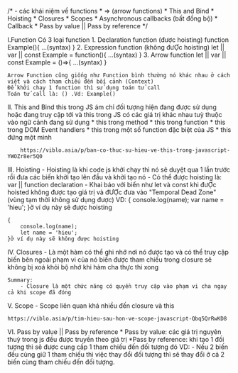 /*
    - các khái niệm về functions
    * => (arrow functions)
    * This and Bind
    * Hoisting
    * Closures
    * Scopes
    * Asynchronous callbacks (bất đồng bộ)
    * Callback
    * Pass by value || Pass by reference
*/

I.Function
    Có 3 loại function
        1. Declaration function (được hoisting)
            function Example(){
                ...(syntax)
            }
        2. Expression function (không đưỢc hoisting)
            let || var || const Example = function(){
                ...(syntax)
            }
        3. Arrow function
            let || var || const Example = ()=>{
                ...(syntax)
            }

    Arrow Function cũng giống như Function bình thường nó khác nhau ở cách viết và cách tham chiếu đến bối cảnh (Context) 
    Để khởi chạy 1 function thì sử dụng toán tử call
    Toán tử call là: () .Vd: Example()


II. This and Bind
        this trong JS ám chỉ đối tượng hiện đang được sử dụng hoặc đang truy cập tới
            và this trong JS có các giá trị khác nhau tuỳ thuộc vào ngữ cảnh đang sử dụng
        * this trong method
        * this trong function
        * this trong DOM Event handlers
        * this trong một số function đặc biệt của JS
        * this đứng một mình


        https://viblo.asia/p/ban-co-thuc-su-hieu-ve-this-trong-javascript-YWOZr8er5Q0


III. Hoisting
    - Hoisting là khi code js khởi chạy thì nó sẽ duyệt qua 1 lần trước
    rồi đưa các biến khởi tạo lên đầu và khởi tạo nó
    - Có thể được hoisting là: var || function declaration 
    - Khai báo với biến như let và const khi đưỢc hoisted không được tạo giá trị
    và đƯỢc đưa vào "Temporal Dead Zone" (vùng tạm thời không sử dụng được)
    VD:
    {
        console.log(name);
        var name = 'hieu';
    }ở ví dụ này sẽ được hoisting 

    {
        console.log(name);
        let name = 'hieu';
    }ở ví dụ này sẽ không được hoisting


IV. Closures
    - Là một hàm có thể ghi nhớ nơi nó được tạo và có thể truy cập biến bên ngoài phạm vi của nó
    biến được tham chiếu trong closure sẽ không bị xoá khỏi bộ nhớ khi hàm cha thực thi xong

    Summary:
        - Closure là một chức năng có quyền truy cập vào phạm vi cha ngay cả khi scope đã đóng


V. Scope
    - Scope liên quan khá nhiều đến closure và this


    https://viblo.asia/p/tim-hieu-sau-hon-ve-scope-javascript-Qbq5QrRwKD8


VI. Pass by value || Pass by reference
    * Pass by value:
        các giá trị nguyên thuỷ trong js đều được truyền theo giá trị
    *Pass by reference:
        khi tạo 1 đối tượng thì sẽ được cung cấp 1 tham chiếu đến đối tượng đó
        VD: 
            - Nếu 2 biến đều cùng giữ 1 tham chiếu thì việc thay đổi đối tượng thì sẽ thay đổi ở cả 2 biến cùng tham chiếu đến đối tượng.    
